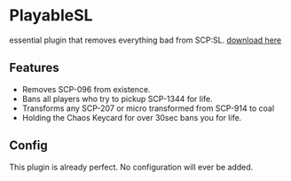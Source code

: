 ﻿# PlayableSL
essential plugin that removes everything bad from SCP:SL. [download here](https://github.com/akramboussanni/PlayableSL/releases/latest)

## Features
- Removes SCP-096 from existence.
- Bans all players who try to pickup SCP-1344 for life.
- Transforms any SCP-207 or micro transformed from SCP-914 to coal
- Holding the Chaos Keycard for over 30sec bans you for life.

## Config
This plugin is already perfect. No configuration will ever be added.